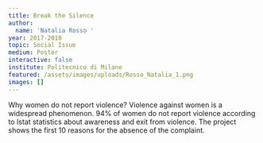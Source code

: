 ```yaml
---
title: Break the Silence
author:
  name: 'Natalia Rosso '
year: 2017-2018
topic: Social Issue
medium: Poster
interactive: false
institute: Politecnico di Milano
featured: /assets/images/uploads/Rosso_Natalia_1.png
images: []
---
```

Why women do not report violence? Violence against women is a widespread phenomenon. 94% of women do not report violence according to Istat statistics about awareness and exit from violence. The project shows the first 10 reasons for the absence of the complaint.
